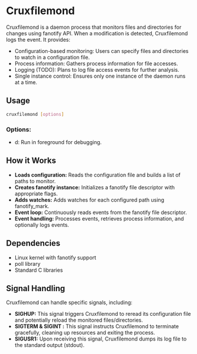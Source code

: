 # Cruxfilemond

Cruxfilemond is a daemon process that monitors files and directories for changes using fanotify API. When a modification is detected, Cruxfilemond logs the event.
It provides:

- Configuration-based monitoring: Users can specify files and directories to watch in a configuration file.
- Process information: Gathers process information for file accesses.
- Logging (TODO): Plans to log file access events for further analysis.
- Single instance control: Ensures only one instance of the daemon runs at a time.

## Usage

```Bash
cruxfilemond [options]
```

### Options:

- d: Run in foreground for debugging.

## How it Works

- **Loads configuration:** Reads the configuration file and builds a list of paths to monitor.
- **Creates fanotify instance:** Initializes a fanotify file descriptor with appropriate flags.
- **Adds watches:** Adds watches for each configured path using fanotify_mark.
- **Event loop:** Continuously reads events from the fanotify file descriptor.
- **Event handling:** Processes events, retrieves process information, and optionally logs events.

## Dependencies

- Linux kernel with fanotify support
- poll library
- Standard C libraries

## Signal Handling

Cruxfilemond can handle specific signals, including:

- **SIGHUP:** This signal triggers Cruxfilemond to reread its configuration file and potentially reload the monitored files/directories.
- **SIGTERM & SIGINT :** This signal instructs Cruxfilemond to terminate gracefully, cleaning up resources and exiting the process.
- **SIGUSR1:** Upon receiving this signal, Cruxfilemond dumps its log file to the standard output (stdout).

